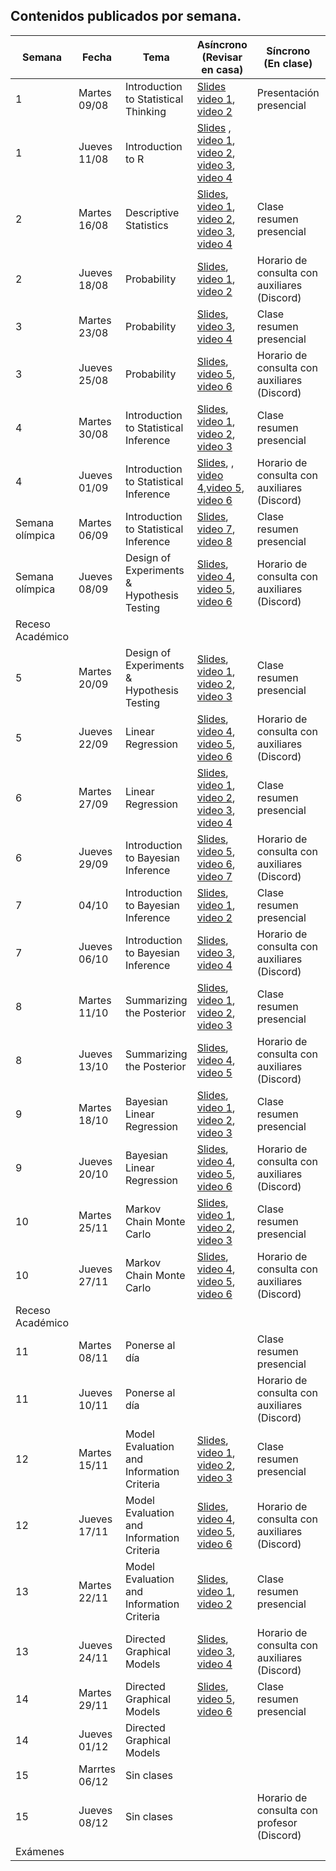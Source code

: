 ## Contenidos publicados por semana.
| Semana | Fecha | Tema | Asíncrono (Revisar en casa) | Síncrono (En clase) | Evaluacion |
|---|---|---|---|---|---|
| 1 | Martes 09/08 | Introduction to Statistical Thinking | [Slides](https://github.com/dccuchile/CC6104/raw/master/slides/1_1_ST-intro.pdf) [video 1](https://youtu.be/X4SqJu6lExM), [video 2](https://youtu.be/YbiQU5TTBX4) | Presentación presencial |  |
| 1 | Jueves 11/08 | Introduction to R | [Slides](https://github.com/dccuchile/CC6104/raw/master/slides/1_2_ST-R.pdf) , [video 1](https://youtu.be/MbeLD3hWWVo), [video 2](https://youtu.be/9W_eWCy86F4),  [video 3](https://youtu.be/QvFXSw2-1r4), [video 4](https://youtu.be/y4JY7klrbfQ) |  |  |
| 2 | Martes 16/08 | Descriptive Statistics | [Slides](https://github.com/dccuchile/CC6104/raw/master/slides/1_3_ST-explore.pdf), [video 1](https://youtu.be/kWNskZ8_98o), [video 2](https://youtu.be/_FJ8x9M4b1w),  [video 3](https://youtu.be/m7VBNZ2mYWI), [video 4](https://youtu.be/ylGMJ_aSQk0) | Clase resumen presencial |  |
| 2 | Jueves 18/08 | Probability | [Slides](https://github.com/dccuchile/CC6104/raw/master/slides/1_4_ST-prob.pdf), [video 1](https://youtu.be/R9AVYV73m1M), [video 2](https://youtu.be/zubh1jbRiKE) | Horario de consulta con auxiliares (Discord) | Tarea 1 |
| 3 | Martes 23/08 | Probability | [Slides](https://github.com/dccuchile/CC6104/raw/master/slides/1_4_ST-prob.pdf),  [video 3](https://youtu.be/uiwToagp0z4), [video 4](https://youtu.be/RlhN3t_VIyw) | Clase resumen presencial |  |
| 3 | Jueves 25/08 | Probability | [Slides](https://github.com/dccuchile/CC6104/raw/master/slides/1_4_ST-prob.pdf), [video 5](https://youtu.be/4kV1dBaeWVc), [video 6]( https://youtu.be/MGyXc70JdSk) | Horario de consulta con auxiliares (Discord) |  |
| 4 | Martes 30/08 | Introduction to Statistical Inference | [Slides](https://github.com/dccuchile/CC6104/raw/master/slides/2_1_ST-inference.pdf), [video 1](https://youtu.be/A0BAhO9_RSI), [video 2](https://youtu.be/6Io555e2stM),  [video 3](https://youtu.be/2-Q2f6zmTns) | Clase resumen presencial |  |
| 4 | Jueves 01/09 | Introduction to Statistical Inference | [Slides](https://github.com/dccuchile/CC6104/raw/master/slides/2_1_ST-inference.pdf), , [video 4](https://youtu.be/Hp2A5EJoXbk),[video 5](https://youtu.be/M0Ag4bww7Q0), [video 6]( https://youtu.be/K7khgecup3I) | Horario de consulta con auxiliares (Discord) |  |
| Semana olímpica | Martes 06/09 | Introduction to Statistical Inference | [Slides](https://github.com/dccuchile/CC6104/raw/master/slides/2_1_ST-inference.pdf),  [video 7](https://youtu.be/uZ126Lh3L-k), [video 8]( https://youtu.be/kHSPx99nJ7g) | Clase resumen presencial | Tarea 2 |
| Semana olímpica | Jueves 08/09 | Design of Experiments & Hypothesis Testing | [Slides](https://github.com/dccuchile/CC6104/raw/master/slides/2_2_ST-hypothesis.pdf), [video 4](https://youtu.be/95QeSwrNoLI), [video 5](https://youtu.be/ZCr3WCdc-54), [video 6](https://youtu.be/T6ZR0KoKhBQ) | Horario de consulta con auxiliares (Discord) |  |
| Receso Académico |  |  |  |  |  |
| 5 | Martes 20/09 | Design of Experiments & Hypothesis Testing | [Slides](https://github.com/dccuchile/CC6104/raw/master/slides/2_3_ST-regression.pdf),  [video 1](https://youtu.be/ZLZXJPKH6tU), [video 2](https://youtu.be/mW7bHkJBcB4),  [video 3](https://youtu.be/SHa5Neb7bfg) | Clase resumen presencial |  |
| 5 | Jueves 22/09 | Linear Regression | [Slides](https://github.com/dccuchile/CC6104/raw/master/slides/2_3_ST-regression.pdf), [video 4](https://youtu.be/rCD_jofxecY), [video 5](https://youtu.be/ir4P_f3s44g), [video 6](https://youtu.be/wfNhJWHPOi8) | Horario de consulta con auxiliares (Discord) |  |
| 6 | Martes 27/09 | Linear Regression | [Slides](https://github.com/dccuchile/CC6104/raw/master/slides/3_1_ST-bayesian.pdf), [video 1](https://youtu.be/Gf2uuElPH0g), [video 2](https://youtu.be/5ZZ3PTPdZQw),  [video 3](https://youtu.be/d_jXwM_-5jc), [video 4](https://youtu.be/yZW1V3X4J94) | Clase resumen presencial |  |
| 6 | Jueves 29/09 | Introduction to Bayesian Inference | [Slides](https://github.com/dccuchile/CC6104/raw/master/slides/3_1_ST-bayesian.pdf), [video 5](https://youtu.be/-fw0ktR7psM), [video 6](https://youtu.be/0oK9M82sw8Q), [video 7](https://youtu.be/u7Qdw5rDDDU) | Horario de consulta con auxiliares (Discord) |  |
| 7 | 04/10 | Introduction to Bayesian Inference | [Slides](https://github.com/dccuchile/CC6104/raw/master/slides/3_2_ST-posterior.pdf), [video 1](https://youtu.be/67o8wcZsgtk), [video 2](https://youtu.be/Xr8S1Uv_5GQ) | Clase resumen presencial | Tarea 3 |
| 7 | Jueves 06/10 | Introduction to Bayesian Inference         | [Slides](https://github.com/dccuchile/CC6104/raw/master/slides/3_2_ST-posterior.pdf),  [video 3](https://youtu.be/XJKyW4tYp_0), [video 4](https://youtu.be/OMipgV727wo) | Horario de consulta con auxiliares (Discord) |  |
| 8 | Martes 11/10 | Summarizing the Posterior | [Slides](https://github.com/dccuchile/CC6104/raw/master/slides/3_3_ST-bayes_lin.pdf), [video 1](https://youtu.be/DrwhRshBVjM), [video 2](https://youtu.be/lgNMDCzTV9k),  [video 3](https://youtu.be/ajMucPrZDpU) | Clase resumen presencial |  |
| 8 | Jueves 13/10 | Summarizing the Posterior | [Slides](https://github.com/dccuchile/CC6104/raw/master/slides/3_3_ST-bayes_lin.pdf), [video 4](https://youtu.be/YSGWWSUMPOk), [video 5](https://youtu.be/Ma9V8Nown9Q) | Horario de consulta con auxiliares (Discord) |  |
| 9 | Martes 18/10 | Bayesian Linear Regression | [Slides](https://github.com/dccuchile/CC6104/raw/master/slides/3_4_ST-MCMC.pdf),  [video 1](https://youtu.be/gsofPiPBIeU), [video 2](https://youtu.be/EJZWaph61p4),  [video 3](https://youtu.be/jfidS22imJM) | Clase resumen presencial | Tarea 4 |
| 9 | Jueves 20/10 | Bayesian Linear Regression | [Slides](https://github.com/dccuchile/CC6104/raw/master/slides/3_4_ST-MCMC.pdf), [video 4](https://youtu.be/kif9EG-sy2I), [video 5](https://youtu.be/iVgiowZvyZM), [video 6](https://youtu.be/r0BNqctisLg) | Horario de consulta con auxiliares (Discord) |  |
| 10 | Martes 25/11 | Markov Chain Monte Carlo | [Slides](https://github.com/dccuchile/CC6104/raw/master/slides/3_4_ST-MCMC.pdf),  [video 1](https://youtu.be/gsofPiPBIeU), [video 2](https://youtu.be/EJZWaph61p4),  [video 3](https://youtu.be/jfidS22imJM) | Clase resumen presencial |  |
| 10 | Jueves 27/11 | Markov Chain Monte Carlo | [Slides](https://github.com/dccuchile/CC6104/raw/master/slides/3_4_ST-MCMC.pdf), [video 4](https://youtu.be/kif9EG-sy2I), [video 5](https://youtu.be/iVgiowZvyZM), [video 6](https://youtu.be/r0BNqctisLg) | Horario de consulta con auxiliares (Discord) |  |
| Receso Académico |  |  |  |  |  |
| 11 | Martes 08/11 | Ponerse al día |  | Clase resumen presencial |  |
| 11 | Jueves 10/11 | Ponerse al día |  | Horario de consulta con auxiliares (Discord) |  |
| 12 | Martes 15/11 | Model Evaluation and Information Criteria | [Slides](https://github.com/dccuchile/CC6104/raw/master/slides/4_1_ST-eval.pdf), [video 1](https://youtu.be/HCCzwltLVCc), [video 2](https://youtu.be/twpZHZMmKgM),  [video 3](https://youtu.be/ny4SlO3rcTo) | Clase resumen presencial | Tarea 5 |
| 12 | Jueves 17/11 | Model Evaluation and Information Criteria | [Slides](https://github.com/dccuchile/CC6104/raw/master/slides/4_1_ST-eval.pdf), [video 4](https://youtu.be/6U7laePWt9M), [video 5](https://youtu.be/vE2VaK9tLV8), [video 6](https://youtu.be/wmBugs36H-4) | Horario de consulta con auxiliares (Discord) |  |
| 13 | Martes 22/11 | Model Evaluation and Information Criteria | [Slides](https://github.com/dccuchile/CC6104/raw/master/slides/4_2_ST-dag.pdf), [video 1](https://youtu.be/2jnj-7xpK0E), [video 2](https://youtu.be/GZf8uB37noU) | Clase resumen presencial |  |
| 13 | Jueves 24/11 | Directed Graphical Models | [Slides](https://github.com/dccuchile/CC6104/raw/master/slides/4_2_ST-dag.pdf),  [video 3](https://youtu.be/3EDdNLOrj_4), [video 4](https://youtu.be/cODS9GgepA4) | Horario de consulta con auxiliares (Discord) |  |
| 14 | Martes 29/11 | Directed Graphical Models | [Slides](https://github.com/dccuchile/CC6104/raw/master/slides/4_2_ST-dag.pdf), [video 5](https://youtu.be/JA8H-LjAatE), [video 6](https://youtu.be/YXf0wnzvCFM) | Clase resumen presencial |  |
| 14 | Jueves 01/12 | Directed Graphical Models |  |  |  |
| 15 | Marrtes 06/12 | Sin clases |  |  |  |
| 15 | Jueves 08/12 | Sin clases |  | Horario de consulta con profesor (Discord) |  |
| Exámenes |  |  |  |  |  |
